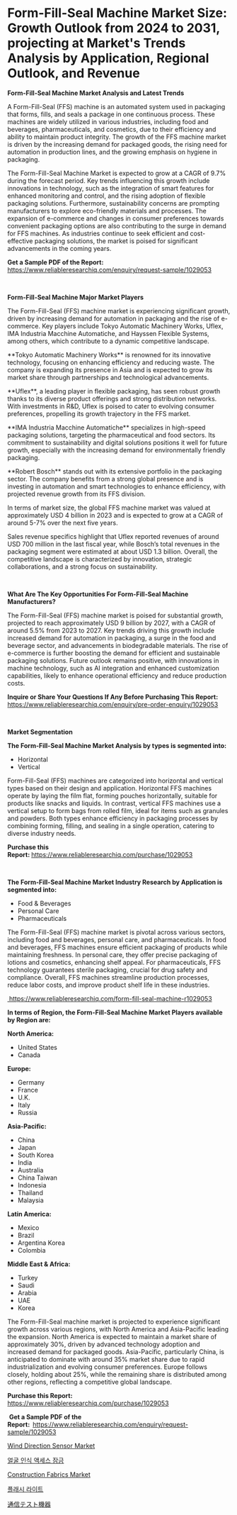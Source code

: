<p><h1>Form-Fill-Seal Machine Market Size: Growth Outlook from 2024 to 2031, projecting at Market's Trends Analysis by Application, Regional Outlook, and Revenue</h1></p><p><strong>Form-Fill-Seal Machine Market Analysis and Latest Trends</strong></p>
<p><p>A Form-Fill-Seal (FFS) machine is an automated system used in packaging that forms, fills, and seals a package in one continuous process. These machines are widely utilized in various industries, including food and beverages, pharmaceuticals, and cosmetics, due to their efficiency and ability to maintain product integrity. The growth of the FFS machine market is driven by the increasing demand for packaged goods, the rising need for automation in production lines, and the growing emphasis on hygiene in packaging.</p><p>The Form-Fill-Seal Machine Market is expected to grow at a CAGR of 9.7% during the forecast period. Key trends influencing this growth include innovations in technology, such as the integration of smart features for enhanced monitoring and control, and the rising adoption of flexible packaging solutions. Furthermore, sustainability concerns are prompting manufacturers to explore eco-friendly materials and processes. The expansion of e-commerce and changes in consumer preferences towards convenient packaging options are also contributing to the surge in demand for FFS machines. As industries continue to seek efficient and cost-effective packaging solutions, the market is poised for significant advancements in the coming years.</p></p>
<p><strong>Get a Sample PDF of the Report:&nbsp;</strong> <a href="https://www.reliableresearchiq.com/enquiry/request-sample/1029053">https://www.reliableresearchiq.com/enquiry/request-sample/1029053</a></p>
<p>&nbsp;</p>
<p><strong>Form-Fill-Seal Machine Major Market Players</strong></p>
<p><p>The Form-Fill-Seal (FFS) machine market is experiencing significant growth, driven by increasing demand for automation in packaging and the rise of e-commerce. Key players include Tokyo Automatic Machinery Works, Uflex, IMA Industria Macchine Automatiche, and Hayssen Flexible Systems, among others, which contribute to a dynamic competitive landscape.</p><p>**Tokyo Automatic Machinery Works** is renowned for its innovative technology, focusing on enhancing efficiency and reducing waste. The company is expanding its presence in Asia and is expected to grow its market share through partnerships and technological advancements.</p><p>**Uflex**, a leading player in flexible packaging, has seen robust growth thanks to its diverse product offerings and strong distribution networks. With investments in R&D, Uflex is poised to cater to evolving consumer preferences, propelling its growth trajectory in the FFS market.</p><p>**IMA Industria Macchine Automatiche** specializes in high-speed packaging solutions, targeting the pharmaceutical and food sectors. Its commitment to sustainability and digital solutions positions it well for future growth, especially with the increasing demand for environmentally friendly packaging.</p><p>**Robert Bosch** stands out with its extensive portfolio in the packaging sector. The company benefits from a strong global presence and is investing in automation and smart technologies to enhance efficiency, with projected revenue growth from its FFS division.</p><p>In terms of market size, the global FFS machine market was valued at approximately USD 4 billion in 2023 and is expected to grow at a CAGR of around 5-7% over the next five years.</p><p>Sales revenue specifics highlight that Uflex reported revenues of around USD 700 million in the last fiscal year, while Bosch’s total revenues in the packaging segment were estimated at about USD 1.3 billion. Overall, the competitive landscape is characterized by innovation, strategic collaborations, and a strong focus on sustainability.</p></p>
<p>&nbsp;</p>
<p><strong>What Are The Key Opportunities For Form-Fill-Seal Machine Manufacturers?</strong></p>
<p><p>The Form-Fill-Seal (FFS) machine market is poised for substantial growth, projected to reach approximately USD 9 billion by 2027, with a CAGR of around 5.5% from 2023 to 2027. Key trends driving this growth include increased demand for automation in packaging, a surge in the food and beverage sector, and advancements in biodegradable materials. The rise of e-commerce is further boosting the demand for efficient and sustainable packaging solutions. Future outlook remains positive, with innovations in machine technology, such as AI integration and enhanced customization capabilities, likely to enhance operational efficiency and reduce production costs.</p></p>
<p><strong>Inquire or Share Your Questions If Any Before Purchasing This Report:</strong> <a href="https://www.reliableresearchiq.com/enquiry/pre-order-enquiry/1029053">https://www.reliableresearchiq.com/enquiry/pre-order-enquiry/1029053</a></p>
<p>&nbsp;</p>
<p><strong>Market Segmentation</strong></p>
<p><strong>The Form-Fill-Seal Machine Market Analysis by types is segmented into:</strong></p>
<p><ul><li>Horizontal</li><li>Vertical</li></ul></p>
<p><p>Form-Fill-Seal (FFS) machines are categorized into horizontal and vertical types based on their design and application. Horizontal FFS machines operate by laying the film flat, forming pouches horizontally, suitable for products like snacks and liquids. In contrast, vertical FFS machines use a vertical setup to form bags from rolled film, ideal for items such as granules and powders. Both types enhance efficiency in packaging processes by combining forming, filling, and sealing in a single operation, catering to diverse industry needs.</p></p>
<p><strong>Purchase this Report:&nbsp;</strong><a href="https://www.reliableresearchiq.com/purchase/1029053">https://www.reliableresearchiq.com/purchase/1029053</a></p>
<p>&nbsp;</p>
<p><strong>The Form-Fill-Seal Machine Market Industry Research by Application is segmented into:</strong></p>
<p><ul><li>Food & Beverages</li><li>Personal Care</li><li>Pharmaceuticals</li></ul></p>
<p><p>The Form-Fill-Seal (FFS) machine market is pivotal across various sectors, including food and beverages, personal care, and pharmaceuticals. In food and beverages, FFS machines ensure efficient packaging of products while maintaining freshness. In personal care, they offer precise packaging of lotions and cosmetics, enhancing shelf appeal. For pharmaceuticals, FFS technology guarantees sterile packaging, crucial for drug safety and compliance. Overall, FFS machines streamline production processes, reduce labor costs, and improve product shelf life in these industries.</p></p>
<p><a href="https://www.reliableresearchiq.com/form-fill-seal-machine-r1029053">&nbsp;https://www.reliableresearchiq.com/form-fill-seal-machine-r1029053</a></p>
<p><strong>In terms of Region, the Form-Fill-Seal Machine Market Players available by Region are:</strong></p>
<p>
    <p> <strong> North America: </strong>
        <ul>
            <li>United States</li>
            <li>Canada</li>
        </ul>
        </p> 
    <p> <strong> Europe: </strong>
        <ul>
            <li>Germany</li>
            <li>France</li>
            <li>U.K.</li>
            <li>Italy</li>
            <li>Russia</li>
        </ul>
        </p> 
    <p> <strong> Asia-Pacific: </strong>
        <ul>
            <li>China</li>
            <li>Japan</li>
            <li>South Korea</li>
            <li>India</li>
            <li>Australia</li>
            <li>China Taiwan</li>
            <li>Indonesia</li>
            <li>Thailand</li>
            <li>Malaysia</li>
        </ul>
        </p> 
    <p> <strong> Latin America: </strong>
        <ul>
            <li>Mexico</li>
            <li>Brazil</li>
            <li>Argentina Korea</li>
            <li>Colombia</li>
        </ul>
        </p> 
    <p> <strong> Middle East & Africa: </strong>
        <ul>
            <li>Turkey</li>
            <li>Saudi</li>
            <li>Arabia</li>
            <li>UAE</li>
            <li>Korea</li>
        </ul>
    </p>
    </p>
<p><p>The Form-Fill-Seal machine market is projected to experience significant growth across various regions, with North America and Asia-Pacific leading the expansion. North America is expected to maintain a market share of approximately 30%, driven by advanced technology adoption and increased demand for packaged goods. Asia-Pacific, particularly China, is anticipated to dominate with around 35% market share due to rapid industrialization and evolving consumer preferences. Europe follows closely, holding about 25%, while the remaining share is distributed among other regions, reflecting a competitive global landscape.</p></p>
<p><strong>Purchase this Report: </strong><a href="https://www.reliableresearchiq.com/purchase/1029053">https://www.reliableresearchiq.com/purchase/1029053</a></p>
<p>&nbsp;<strong>Get a Sample PDF of the Report:&nbsp;&nbsp;</strong><a href="https://www.reliableresearchiq.com/enquiry/request-sample/1029053">https://www.reliableresearchiq.com/enquiry/request-sample/1029053</a></p>
<p><strong></strong></p>
<p><p><a href="https://medium.com/@dannellbugess3/the-wind-direction-sensor-market-insights-report-offers-an-in-depth-and-thorough-analysis-of-the-0dec2f182013">Wind Direction Sensor Market</a></p><p><a href="https://medium.com/@anil.parihar/%EB%AF%B8%EB%9E%98%EC%9D%98-%EC%96%BC%EA%B5%B4-%EC%9D%B8%EC%8B%9D-%EC%B6%9C%EC%9E%85-%EC%9E%A0%EA%B8%88-%EC%8B%9C%EC%9E%A5-%EC%A0%84%EB%A7%9D-2031%EB%85%84%EA%B9%8C%EC%A7%80%EC%9D%98-%EC%8B%A0%ED%9D%A5-%EC%8B%9C%EC%9E%A5-%EB%8F%99%ED%96%A5-%EB%B0%8F-%EC%98%88%EC%B8%A1-184a4fb72ae7">얼굴 인식 액세스 잠금</a></p><p><a href="https://issuu.com/reportprime-2/docs/construction-fabrics-market-size-20_e0d88aca329ee1">Construction Fabrics Market</a></p><p><a href="https://github.com/sougarounis/Market-Research-Report-List-6/blob/main/19762679044.md">플래시 라이트</a></p><p><a href="https://medium.com/@jamiebertrgnaum3545/communication-testing-equipment-market-%E3%81%AF-%E3%82%B3%E3%82%B9%E3%83%88%E7%AE%A1%E7%90%86%E3%81%A8%E5%8A%B9%E7%8E%87%E5%90%91%E4%B8%8A%E3%82%92%E5%84%AA%E5%85%88%E3%81%97%E3%81%BE%E3%81%99-%E3%81%95%E3%82%89%E3%81%AB-%E5%A0%B1%E5%91%8A%E6%9B%B8%E3%81%AF%E5%B8%82%E5%A0%B4%E3%81%AE%E9%9C%80%E8%A6%81%E9%9D%A2%E3%81%A8%E4%BE%9B%E7%B5%A6%E9%9D%A2%E3%81%AE%E4%B8%A1%E6%96%B9%E3%82%92%E3%82%AB%E3%83%90%E3%83%BC%E3%81%97%E3%81%A6%E3%81%84%E3%81%BE%E3%81%99-acb517484c92">通信テスト機器</a></p></p>